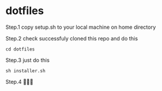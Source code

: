 # dotfiles

Step.1
copy setup.sh to your local machine on home directory

Step.2
check successfuly cloned this repo and do this
```
cd dotfiles
```

Step.3
just do this
```
sh installer.sh
```

Step.4
🎉🎉🎉
